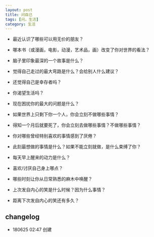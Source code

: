 ```yaml
---
layout: post
title: 问自己
tags: [问，生活]
category: 生活
---
```



- 最近认识了哪些可以用无价的朋友？
- 哪本书（或漫画，电影，动漫，艺术品，画）改变了你对世界的看法？
- 脑子里印象最深的一个故事是什么？
- 觉得自己走过的最大弯路是什么？会给别人什么建议？
- 还觉得自己是幸存者吗？
- 你渴望生活吗？

- 现在困扰你的最大的问题是什么？
- 如果世界上只剩下你一个人，你会立刻不做哪些事情？
- 得知一个月后就要死了，你会立刻去做哪些事情？不做哪些事情？
- 你对哪些曾经特别喜欢的事情感到了厌倦？
- 此刻最想做的事情是什么？如果不能立刻就做，是什么束缚了你？     
- 每天早上醒来的动力是什么？
- 喜欢/讨厌自己身上哪点？
- 哪些时刻让你从日常熟悉的麻木中唤醒？
- 上次发自内心的笑是什么时候？因为什么事情？
- 距离下次发自内心的笑还有多久？

## changelog
- 180625 02:47 创建




